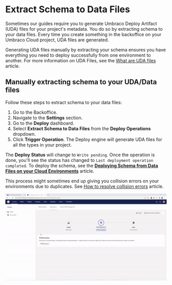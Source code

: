 # Extract Schema to Data Files

Sometimes our guides require you to generate Umbraco Deploy Artifact (UDA) files for your project's metadata. You do so by extracting schema to your data files. Every time you create something in the backoffice on your Umbraco Cloud project, UDA files are generated.

Generating UDA files manually by extracting your schema ensures you have everything you need to deploy successfully from one environment to another. For more information on UDA Files, see the [What are UDA files](../../set-up/power-tools/generating-uda-files.md#what-are-uda-files) article.

## Manually extracting schema to your UDA/Data files

Follow these steps to extract schema to your data files:

1. Go to the Backoffice.
2. Navigate to the **Settings** section.
3. Go to the **Deploy** dashboard.
4. Select **Extract Schema to Data Files** from the **Deploy Operations** dropdown.
5. Click **Trigger Operation**. The Deploy engine will generate UDA files for all the types in your project.

The **Deploy Status** will change to `Write pending`. Once the operation is done, you'll see the status has changed to `Last deployment operation completed`. To deploy the schema, see the [**Deploying Schema from Data Files on your Cloud Environments**](deploy-schema.md) article.

This process might sometimes end up giving you collision errors on your environments due to duplicates. See [How to resolve collision errors](../../troubleshooting/deployments/structure-error.md) article.

![Generate UDA files](../../.gitbook/assets/generating-uda-files-v10.gif)
